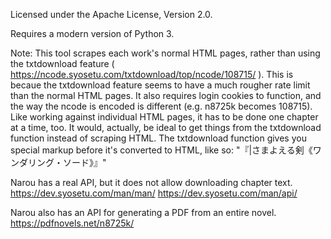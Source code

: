 
Licensed under the Apache License, Version 2.0.


Requires a modern version of Python 3.

Note: This tool scrapes each work's normal HTML pages, rather than using the txtdownload feature ( https://ncode.syosetu.com/txtdownload/top/ncode/108715/ ).
This is becaue the txtdownload feature seems to have a much rougher rate limit than the normal HTML pages.
It also requires login cookies to function, and the way the ncode is encoded is different (e.g. n8725k becomes 108715).
Like working against individual HTML pages, it has to be done one chapter at a time, too.
It would, actually, be ideal to get things from the txtdownload function instead of scraping HTML.
The txtdownload function gives you special markup before it's converted to HTML, like so: "『|さまよえる剣《ワンダリング・ソード》』"

Narou has a real API, but it does not allow downloading chapter text. https://dev.syosetu.com/man/man/ https://dev.syosetu.com/man/api/

Narou also has an API for generating a PDF from an entire novel. https://pdfnovels.net/n8725k/
